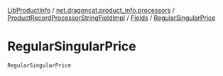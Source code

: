 [LibProductInfo](../../../index.md) / [net.dragoncat.product_info.processors](../../index.md) / [ProductRecordProcessorStringFieldImpl](../index.md) / [Fields](index.md) / [RegularSingularPrice](./-regular-singular-price.md)

# RegularSingularPrice

`RegularSingularPrice`